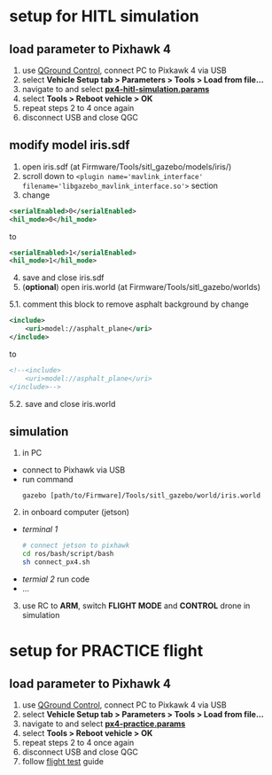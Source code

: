 # setup for HITL simulation
## load parameter to Pixhawk 4
1. use [QGround Control](https://github.com/congtranv/px4-param/blob/main/QGroundControl.AppImage), connect PC to Pixkawk 4 via USB
2. select **Vehicle Setup tab > Parameters > Tools > Load from file...**
3. navigate to and select [**px4-hitl-simulation.params**](https://github.com/congtranv/px4-param/blob/main/px4-hitl-simulation.params)
4. select **Tools > Reboot vehicle > OK**
5. repeat steps 2 to 4 once again
6. disconnect USB and close QGC
## modify model iris.sdf
1. open iris.sdf (at Firmware/Tools/sitl_gazebo/models/iris/)
2. scroll down to `<plugin name='mavlink_interface' filename='libgazebo_mavlink_interface.so'>` section
3. change 
  ```xml
  <serialEnabled>0</serialEnabled>
  <hil_mode>0</hil_mode>
  ```
   to
  ```xml
  <serialEnabled>1</serialEnabled>
  <hil_mode>1</hil_mode>
  ```
4. save and close iris.sdf
5. (**optional**) open iris.world (at Firmware/Tools/sitl_gazebo/worlds) 

5.1. comment this block to remove asphalt background by change
  ```xml
  <include>
      <uri>model://asphalt_plane</uri>
  </include>
  ```
  to
  ```xml
  <!--<include>
      <uri>model://asphalt_plane</uri>
  </include>-->
  ```
5.2. save and close iris.world
## simulation
1. in PC
- connect to Pixhawk via USB
- run command
  ```
  gazebo [path/to/Firmware]/Tools/sitl_gazebo/world/iris.world
  ```
2. in onboard computer (jetson)
- *terminal 1*
  ```bash
  # connect jetson to pixhawk
  cd ros/bash/script/bash
  sh connect_px4.sh
  ```
- *termial 2* run code
- ...
3. use RC to **ARM**, switch **FLIGHT MODE** and **CONTROL** drone in simulation

# setup for PRACTICE flight
## load parameter to Pixhawk 4
1. use [QGround Control](https://github.com/congtranv/px4-param/blob/main/QGroundControl.AppImage), connect PC to Pixkawk 4 via USB
2. select **Vehicle Setup tab > Parameters > Tools > Load from file...**
3. navigate to and select [**px4-practice.params**](https://github.com/congtranv/px4-param/blob/main/px4-practice.params)
4. select **Tools > Reboot vehicle > OK**
5. repeat steps 2 to 4 once again
6. disconnect USB and close QGC
7. follow [flight test](https://husteduvn-my.sharepoint.com/:b:/g/personal/quang_nguyenanh_hust_edu_vn/ER92PwI_aVBIq-ZB6Ls9zwYBxY7xHP34cfgBBbwq-X6S4w?e=Nf0FrE) guide
